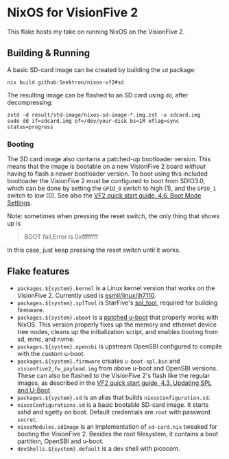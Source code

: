 # NixOS for VisionFive 2

This flake hosts my take on running NixOS on the VisionFive 2.

## Building & Running

A basic SD-card image can be created by building the `sd` package:
```shell
nix build github:Snektron/nixos-vf2#sd
```
The resulting image can be flashed to an SD card using `dd`, after decompressing:
```shell
zstd -d result/std-image/nixos-sd-image-*.img.zst -o sdcard.img
sudo dd if=sdcard.img of=/dev/your-disk bs=1M oflag=sync status=progress
```

### Booting

The SD card image also contains a patched-up bootloader version. This means that the image is bootable on a new VisionFive 2 board *without* having to flash a newer bootloader version. To boot using this included bootloader the VisionFive 2 must be configured to boot from SDIO3.0, which can be done by setting the `GPIO_0` switch to high (1), and the `GPIO_1` switch to low (0). See also the [VF2 quick start guide, 4.6. Boot Mode Settings](https://doc-en.rvspace.org/VisionFive2/PDF/VisionFive2_QSG.pdf).

Note: sometimes when pressing the reset switch, the only thing that shows up is

> BOOT fail,Error is 0xffffffff

In this case, just keep pressing the reset switch until it works.

## Flake features
- `packages.${system}.kernel` is a Linux kernel version that works on the VisionFive 2. Currently used is [esmil/linux/jh7110](https://github.com/esmil/linux/tree/jh7110).
- `packages.${system}.splTool` is StarFive's  [spl_tool](https://github.com/starfive-tech/Tools/tree/master/spl_tool), required for building firmware.
- `packages.${system}.uboot` is a [patched u-boot](https://github.com/Snektron/u-boot-vf2) that properly works with NixOS. This version properly fixes up the memory and ethernet device tree nodes, cleans up the initialization script, and enables booting from sd, mmc, and nvme.
- `packages.${system}.opensbi` is upstream OpenSBI configured to compile with the custom u-boot.
- `packages.${system}.firmware` creates `u-boot-spl.bin` and `visionfive2_fw_payload.img` from above u-boot and OpenSBI versions. These can also be flashed to the VisionFive 2's flash like the regular images, as described in the [VF2 quick start guide, 4.3. Updating SPL and U-Boot](https://doc-en.rvspace.org/VisionFive2/PDF/VisionFive2_QSG.pdf).
- `packages.${system}.sd` is an alias that builds `nixosConfiguration.sd`.
- `nixosConfigurations.sd` is a basic bootable SD-card image. It starts sshd and sgetty on boot. Default credentials are `root` with password `secret`.
- `nixosModules.sdImage` is an implementation of `sd-card.nix` tweaked for booting the VisionFive 2. Besides the root filesystem, it contains a boot partition, OpenSBI and u-boot.
- `devShells.${system}.default` is a dev shell with picocom.
